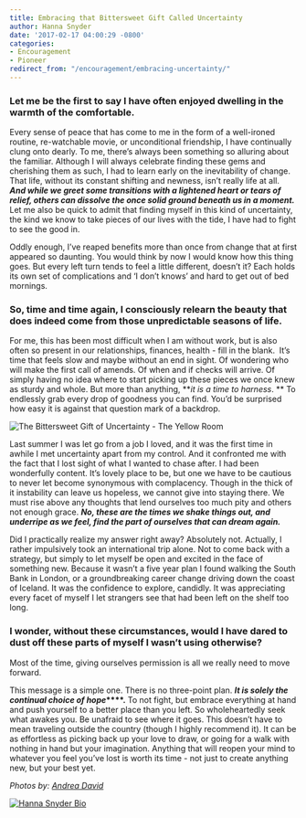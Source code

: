 ```yaml
---
title: Embracing that Bittersweet Gift Called Uncertainty
author: Hanna Snyder
date: '2017-02-17 04:00:29 -0800'
categories:
- Encouragement
- Pioneer
redirect_from: "/encouragement/embracing-uncertainty/"
---
```


### **Let me be the first to say I have often enjoyed dwelling in the warmth of the comfortable.**

Every sense of peace that has come to me in the form of a well-ironed routine, re-watchable movie, or unconditional friendship, I have continually clung onto dearly. To me, there’s always been something so alluring about the familiar. Although I will always celebrate finding these gems and cherishing them as such, I had to learn early on the inevitability of change. That life, without its constant shifting and newness, isn’t really life at all. _**And while we greet some transitions with a lightened heart or tears of relief, others can dissolve the once solid ground beneath us in a moment.**_  Let me also be quick to admit that finding myself in this kind of uncertainty, the kind we know to take pieces of our lives with the tide, I have had to fight to see the good in.

Oddly enough, I’ve reaped benefits more than once from change that at first appeared so daunting. You would think by now I would know how this thing goes. But every left turn tends to feel a little different, doesn’t it? Each holds its own set of complications and ‘I don’t knows’ and hard to get out of bed mornings.

### **So, time and time again, I consciously relearn the beauty that does indeed come from those unpredictable seasons of life.**

For me, this has been most difficult when I am without work, but is also often so present in our relationships, finances, health - fill in the blank.  It’s time that feels slow and maybe without an end in sight. Of wondering who will make the first call of amends. Of when and if checks will arrive. Of simply having no idea where to start picking up these pieces we once knew as sturdy and whole. But more than anything, **_it is a time to harness_. ** To endlessly grab every drop of goodness you can find. You’d be surprised how easy it is against that question mark of a backdrop.

![The Bittersweet Gift of Uncertainty - The Yellow Room](https://yellow-blog-images.imgix.net/2017/02/PIONEER5.jpg)

Last summer I was let go from a job I loved, and it was the first time in awhile I met uncertainty apart from my control. And it confronted me with the fact that I lost sight of what I wanted to chase after. I had been wonderfully content. It’s lovely place to be, but one we have to be cautious to never let become synonymous with complacency. Though in the thick of it instability can leave us hopeless, we cannot give into staying there. We must rise above any thoughts that lend ourselves too much pity and others not enough grace. _**No, these are the times we shake things out, and underripe as we feel, find the part of ourselves that can dream again.**_

Did I practically realize my answer right away? Absolutely not. Actually, I rather impulsively took an international trip alone. Not to come back with a strategy, but simply to let myself be open and excited in the face of something new. Because it wasn’t a five year plan I found walking the South Bank in London, or a groundbreaking career change driving down the coast of Iceland. It was the confidence to explore, candidly. It was appreciating every facet of myself I let strangers see that had been left on the shelf too long.

### **I wonder, without these circumstances, would I have dared to dust off these parts of myself I wasn’t using otherwise?**

Most of the time, giving ourselves permission is all we really need to move forward.

This message is a simple one. There is no three-point plan. **_It is solely the continual choice of hope_****.** To not fight, but embrace everything at hand and push yourself to a better place than you left. So wholeheartedly seek what awakes you. Be unafraid to see where it goes. This doesn’t have to mean traveling outside the country (though I highly recommend it). It can be as effortless as picking back up your love to draw, or going for a walk with nothing in hand but your imagination. Anything that will reopen your mind to whatever you feel you’ve lost is worth its time - not just to create anything new, but your best yet.

_Photos by: [Andrea David](http://andreadavid.co/)_

[![Hanna Snyder Bio](https://yellow-blog-images.imgix.net/2017/02/Hanna-Snyder-Bio-1.jpg)](http://www.hannasnyder.com/)

